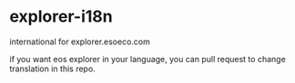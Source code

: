 # explorer-i18n
international for explorer.esoeco.com

if you want eos explorer in your language, you can pull request to change translation in this repo.
